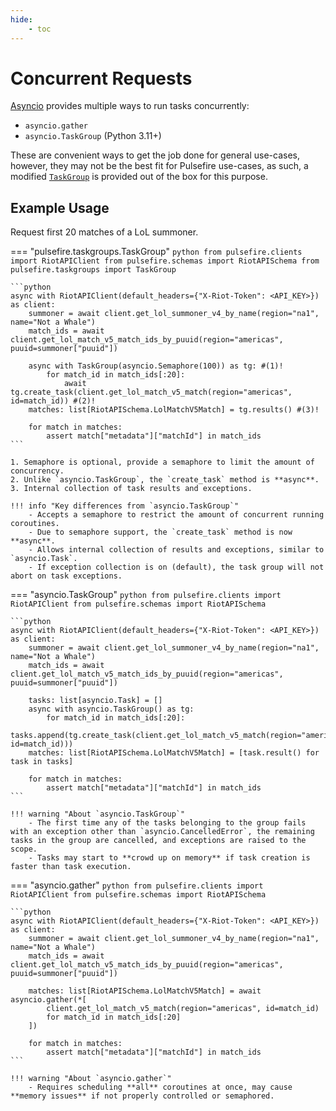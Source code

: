 ```yaml
---
hide:
    - toc
---
```


# Concurrent Requests

[Asyncio](https://docs.python.org/3/library/asyncio-task.html) provides multiple ways to run tasks concurrently:

- `asyncio.gather`
- `asyncio.TaskGroup` (Python 3.11+)

These are convenient ways to get the job done for general use-cases, however, they may not be the best fit for Pulsefire use-cases, as such, a modified [`TaskGroup`](../../reference/utilities/task-group.md) is provided out of the box for this purpose.

## Example Usage

Request first 20 matches of a LoL summoner.

=== "pulsefire.taskgroups.TaskGroup"
    ```python
    from pulsefire.clients import RiotAPIClient
    from pulsefire.schemas import RiotAPISchema
    from pulsefire.taskgroups import TaskGroup
    ```

    ```python
    async with RiotAPIClient(default_headers={"X-Riot-Token": <API_KEY>}) as client:
        summoner = await client.get_lol_summoner_v4_by_name(region="na1", name="Not a Whale")
        match_ids = await client.get_lol_match_v5_match_ids_by_puuid(region="americas", puuid=summoner["puuid"])

        async with TaskGroup(asyncio.Semaphore(100)) as tg: #(1)!
            for match_id in match_ids[:20]:
                await tg.create_task(client.get_lol_match_v5_match(region="americas", id=match_id)) #(2)!
        matches: list[RiotAPISchema.LolMatchV5Match] = tg.results() #(3)!

        for match in matches:
            assert match["metadata"]["matchId"] in match_ids
    ```

    1. Semaphore is optional, provide a semaphore to limit the amount of concurrency.
    2. Unlike `asyncio.TaskGroup`, the `create_task` method is **async**.
    3. Internal collection of task results and exceptions.

    !!! info "Key differences from `asyncio.TaskGroup`"
        - Accepts a semaphore to restrict the amount of concurrent running coroutines.
        - Due to semaphore support, the `create_task` method is now **async**.
        - Allows internal collection of results and exceptions, similar to `asyncio.Task`.
        - If exception collection is on (default), the task group will not abort on task exceptions.


=== "asyncio.TaskGroup"
    ```python
    from pulsefire.clients import RiotAPIClient
    from pulsefire.schemas import RiotAPISchema
    ```

    ```python
    async with RiotAPIClient(default_headers={"X-Riot-Token": <API_KEY>}) as client:
        summoner = await client.get_lol_summoner_v4_by_name(region="na1", name="Not a Whale")
        match_ids = await client.get_lol_match_v5_match_ids_by_puuid(region="americas", puuid=summoner["puuid"])

        tasks: list[asyncio.Task] = []
        async with asyncio.TaskGroup() as tg:
            for match_id in match_ids[:20]:
                tasks.append(tg.create_task(client.get_lol_match_v5_match(region="americas", id=match_id)))
        matches: list[RiotAPISchema.LolMatchV5Match] = [task.result() for task in tasks]

        for match in matches:
            assert match["metadata"]["matchId"] in match_ids
    ```

    !!! warning "About `asyncio.TaskGroup`"
        - The first time any of the tasks belonging to the group fails with an exception other than `asyncio.CancelledError`, the remaining tasks in the group are cancelled, and exceptions are raised to the scope.
        - Tasks may start to **crowd up on memory** if task creation is faster than task execution.


=== "asyncio.gather"
    ```python
    from pulsefire.clients import RiotAPIClient
    from pulsefire.schemas import RiotAPISchema
    ```

    ```python
    async with RiotAPIClient(default_headers={"X-Riot-Token": <API_KEY>}) as client:
        summoner = await client.get_lol_summoner_v4_by_name(region="na1", name="Not a Whale")
        match_ids = await client.get_lol_match_v5_match_ids_by_puuid(region="americas", puuid=summoner["puuid"])

        matches: list[RiotAPISchema.LolMatchV5Match] = await asyncio.gather(*[
            client.get_lol_match_v5_match(region="americas", id=match_id)
            for match_id in match_ids[:20]
        ])

        for match in matches:
            assert match["metadata"]["matchId"] in match_ids
    ```

    !!! warning "About `asyncio.gather`"
        - Requires scheduling **all** coroutines at once, may cause **memory issues** if not properly controlled or semaphored.
